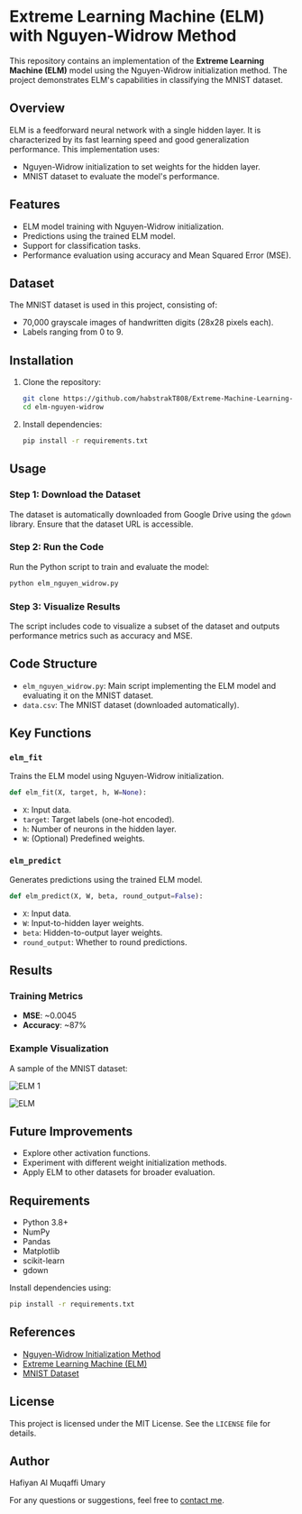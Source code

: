 # Extreme Learning Machine (ELM) with Nguyen-Widrow Method

This repository contains an implementation of the **Extreme Learning Machine (ELM)** model using the Nguyen-Widrow initialization method. The project demonstrates ELM's capabilities in classifying the MNIST dataset.

## Overview

ELM is a feedforward neural network with a single hidden layer. It is characterized by its fast learning speed and good generalization performance. This implementation uses:
- Nguyen-Widrow initialization to set weights for the hidden layer.
- MNIST dataset to evaluate the model's performance.

## Features
- ELM model training with Nguyen-Widrow initialization.
- Predictions using the trained ELM model.
- Support for classification tasks.
- Performance evaluation using accuracy and Mean Squared Error (MSE).

## Dataset
The MNIST dataset is used in this project, consisting of:
- 70,000 grayscale images of handwritten digits (28x28 pixels each).
- Labels ranging from 0 to 9.

## Installation
1. Clone the repository:
   ```bash
   git clone https://github.com/habstrakT808/Extreme-Machine-Learning---MNIST-Classification.git
   cd elm-nguyen-widrow
   ```
2. Install dependencies:
   ```bash
   pip install -r requirements.txt
   ```

## Usage
### Step 1: Download the Dataset
The dataset is automatically downloaded from Google Drive using the `gdown` library. Ensure that the dataset URL is accessible.

### Step 2: Run the Code
Run the Python script to train and evaluate the model:
```bash
python elm_nguyen_widrow.py
```

### Step 3: Visualize Results
The script includes code to visualize a subset of the dataset and outputs performance metrics such as accuracy and MSE.

## Code Structure
- `elm_nguyen_widrow.py`: Main script implementing the ELM model and evaluating it on the MNIST dataset.
- `data.csv`: The MNIST dataset (downloaded automatically).

## Key Functions
### `elm_fit`
Trains the ELM model using Nguyen-Widrow initialization.
```python
def elm_fit(X, target, h, W=None):
```
- `X`: Input data.
- `target`: Target labels (one-hot encoded).
- `h`: Number of neurons in the hidden layer.
- `W`: (Optional) Predefined weights.

### `elm_predict`
Generates predictions using the trained ELM model.
```python
def elm_predict(X, W, beta, round_output=False):
```
- `X`: Input data.
- `W`: Input-to-hidden layer weights.
- `beta`: Hidden-to-output layer weights.
- `round_output`: Whether to round predictions.

## Results
### Training Metrics
- **MSE**: ~0.0045
- **Accuracy**: ~87%

### Example Visualization
A sample of the MNIST dataset:

![ELM 1](https://github.com/user-attachments/assets/fc1be39a-0b5d-4dab-8fe7-8ce09886cde5)

![ELM](https://github.com/user-attachments/assets/ef2bb70a-9ae0-4258-b5c6-89ca0f5a2c16)

## Future Improvements
- Explore other activation functions.
- Experiment with different weight initialization methods.
- Apply ELM to other datasets for broader evaluation.

## Requirements
- Python 3.8+
- NumPy
- Pandas
- Matplotlib
- scikit-learn
- gdown

Install dependencies using:
```bash
pip install -r requirements.txt
```

## References
- [Nguyen-Widrow Initialization Method](https://link-to-paper-or-explanation)
- [Extreme Learning Machine (ELM)](https://link-to-elm-overview)
- [MNIST Dataset](http://yann.lecun.com/exdb/mnist/)

## License
This project is licensed under the MIT License. See the `LICENSE` file for details.

## Author
Hafiyan Al Muqaffi Umary

For any questions or suggestions, feel free to [contact me](mailto:jhodywiraputra@gmail.com).
